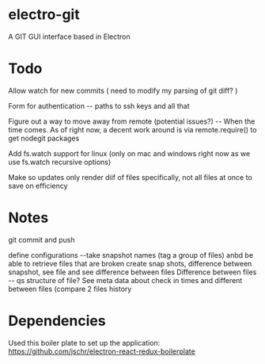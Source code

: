 # electro-git
A GIT GUI interface based in Electron



# Todo
Allow watch for new commits ( need to modify my parsing of git diff? )

Form for authentication -- paths to ssh keys and all that 

Figure out a way to move away from remote (potential issues?) -- When the time comes. As of right now, a decent work around is via remote.require() to get nodegit packages  

Add fs.watch support for linux (only on mac and windows right now as we use fs.watch recursive options)

Make so updates only render diif of files specifically, not all files at once to save on efficiency

# Notes
git commit and push

define configurations --take snapshot names (tag a group of files) anbd be able to retrieve files that are broken
create snap shots, difference between snapshot, see file and see difference between files
Difference between files -- qs structure of file? 
See meta data about check in times and different between files (compare 2 files history

# Dependencies

Used this boiler plate to set up the application: https://github.com/jschr/electron-react-redux-boilerplate

